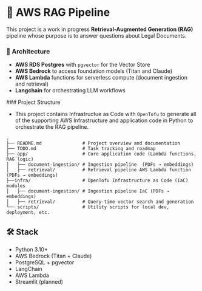 # 🧱 AWS RAG Pipeline

This project is a work in progress **Retrieval-Augmented Generation (RAG)** pipeline whose purpose is to answer questions about Legal Documents. 


### 📐 Architecture 

- **AWS RDS Postgres** with `pgvector` for the Vector Store
- **AWS Bedrock** to access foundation models (Titan and Claude)
- **AWS Lambda** functions for serverless compute (document ingestion and retrieval)
- **Langchain** for orchestrating LLM workflows

### Project Structure 

- This project contains Infrastructue as Code with `OpenTofu` to generate all of the supporting AWS Infrastructure and application code in Python to orchestrate the RAG pipeline. 

```
.
├── README.md               # Project overview and documentation
├── TODO.md                 # Task tracking and roadmap
├── app/                    # Core application code (Lambda functions, RAG logic)
│   ├── document-ingestion/ # Ingestion pipeline  (PDFs → embeddings) 
│   ├── retrieval/          # Retrieval pipeline AWS Lambda function (PDFs → embeddings)     
├──infra/                   # OpenTofu Infrastructure as Code (IaC) modules 
│   ├── document-ingestion/ # Ingestion pipeline IaC (PDFs → embeddings) 
│   ├── retrieval/          # Query-time vector search and generation
└── scripts/                # Utility scripts for local dev, deployment, etc.
```

## 🛠 Stack
- Python 3.10+
- AWS Bedrock (Titan + Claude)
- PostgreSQL + pgvector
- LangChain
- AWS Lambda
- Streamlit (planned)
